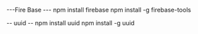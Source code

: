 ---Fire Base ---
npm install firebase
npm install -g firebase-tools

-- uuid --
npm install uuid
npm install -g uuid
